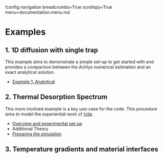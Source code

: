 !config navigation breadcrumbs=True scrollspy=True menu=documentation.menu.md

# Examples

## 1. 1D diffusion with single trap

This example aims to demonstrate a simple set-up to get started with and provides a comparison
between the Achlys numerical estimation and an exact analytical solution.

- [Example 1: Analytical](analytical/analytical.md)

## 2. Thermal Desorption Spectrum

This more involved example is a key use-case for the code.
This procedure aims to model the experiential work of [!cite](OGOROD2003).

- [Overview and experimental set-up](thermal_desorption/index.md)
- Additional Theory 
- [Preparing the simulation](thermal_desorption/input_files.md)

## 3. Temperature gradients and material interfaces
